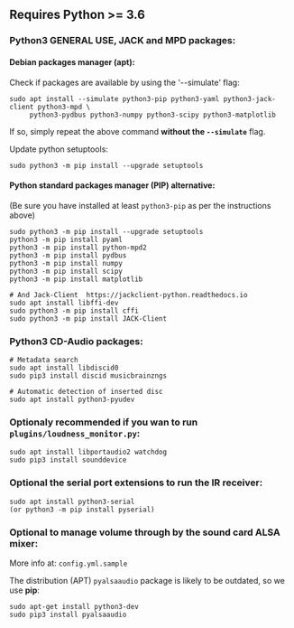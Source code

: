 ## Requires Python >= 3.6

### Python3 GENERAL USE, JACK and MPD packages:

#### Debian packages manager (apt):

Check if packages are available by using the '--simulate' flag:

    sudo apt install --simulate python3-pip python3-yaml python3-jack-client python3-mpd \
         python3-pydbus python3-numpy python3-scipy python3-matplotlib

If so, simply repeat the above command **without the `--simulate`** flag.

Update python setuptools:

    sudo python3 -m pip install --upgrade setuptools


#### Python standard packages manager (PIP) alternative:

(Be sure you have installed at least `python3-pip` as per the instructions above)

    sudo python3 -m pip install --upgrade setuptools
    python3 -m pip install pyaml
    python3 -m pip install python-mpd2
    python3 -m pip install pydbus
    python3 -m pip install numpy
    python3 -m pip install scipy
    python3 -m pip install matplotlib

    # And Jack-Client  https://jackclient-python.readthedocs.io
    sudo apt install libffi-dev
    sudo python3 -m pip install cffi
    sudo python3 -m pip install JACK-Client


### Python3 CD-Audio packages:

    # Metadata search
    sudo apt install libdiscid0
    sudo pip3 install discid musicbrainzngs

    # Automatic detection of inserted disc
    sudo apt install python3-pyudev

### Optionaly recommended if you wan to run `plugins/loudness_monitor.py`:

    sudo apt install libportaudio2 watchdog
    sudo pip3 install sounddevice 

### Optional the serial port extensions to run the IR receiver:

    sudo apt install python3-serial
    (or python3 -m pip install pyserial)

### Optional to manage volume through by the sound card ALSA mixer:

More info at: `config.yml.sample`

The distribution (APT) `pyalsaaudio` package is likely to be outdated, so we use **pip**:

    sudo apt-get install python3-dev
    sudo pip3 install pyalsaaudio

